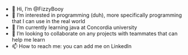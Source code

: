 - 👋 Hi, I’m @FizzyBooy
- 👀 I’m interested in programming (duh), more specifically programming that I can use in the real world
- 🌱 I’m currently learning java at Concordia university
- 💞️ I’m looking to collaborate on any projects with teammates that can help me learn
- 📫 How to reach me: you can add me on LinkedIn

<!---
FizzyBooy/FizzyBooy is a ✨ special ✨ repository because its `README.md` (this file) appears on your GitHub profile.
You can click the Preview link to take a look at your changes.
--->
